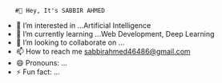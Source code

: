        #👋 Hey, It's SABBIR AHMED
- 👀 I’m interested in ...Artificial Intelligence
- 🌱 I’m currently learning ...Web Development, Deep Learning
- 💞️ I’m looking to collaborate on ...
- 📫 How to reach me sabbirahmed46486@gmail.com
- 😄 Pronouns: ...
- ⚡ Fun fact: ...

